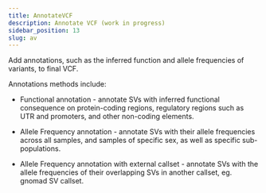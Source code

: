 ```yaml
---
title: AnnotateVCF
description: Annotate VCF (work in progress)
sidebar_position: 13
slug: av
---
```


Add annotations, such as the inferred function and 
allele frequencies of variants, to final VCF.

Annotations methods include:

- Functional annotation - annotate SVs with inferred functional 
  consequence on protein-coding regions, regulatory regions 
  such as UTR and promoters, and other non-coding elements.

- Allele Frequency annotation - annotate SVs with their allele 
  frequencies across all samples, and samples of specific sex, 
  as well as specific sub-populations.

- Allele Frequency annotation with external callset - annotate 
  SVs with the allele frequencies of their overlapping SVs in 
  another callset, eg. gnomad SV callset.
